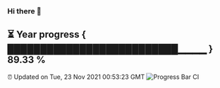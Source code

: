 ### Hi there 👋
⏳ Year progress { ██████████████████████████▁▁▁▁ } 89.33 %
---
⏰ Updated on Tue, 23 Nov 2021 00:53:23 GMT
![Progress Bar CI](https://github.com/liununu/liununu/workflows/Progress%20Bar%20CI/badge.svg)
